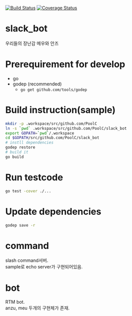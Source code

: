 [![Build Status](https://travis-ci.org/PoolC/slack_bot.svg)](https://travis-ci.org/PoolC/slack_bot)
[![Coverage Status](https://coveralls.io/repos/PoolC/slack_bot/badge.svg?branch=master&service=github)](https://coveralls.io/github/PoolC/slack_bot?branch=master)
# slack_bot
우리들의 장난감 메우와 안즈

# Prerequirement for develop
- go
- godep (recommended)
  - `go get github.com/tools/godep`

# Build instruction(sample)
```bash
mkdir -p .workspace/src/github.com/PoolC
ln -s `pwd` .workspace/src/github.com/PoolC/slack_bot
export GOPATH=`pwd`/.workspace
cd $GOPATH/src/github.com/PoolC/slack_bot
# instll dependencies
godep restore
# build it
go build
```

# Run testcode
```bash
go test -cover ./...
```

# Update dependencies
```bash
godep save -r
```

# command
slash command서버.  
sample로 echo server가 구현되어있음.

# bot
RTM bot.  
anzu, meu 두개의 구현체가 존재. 

